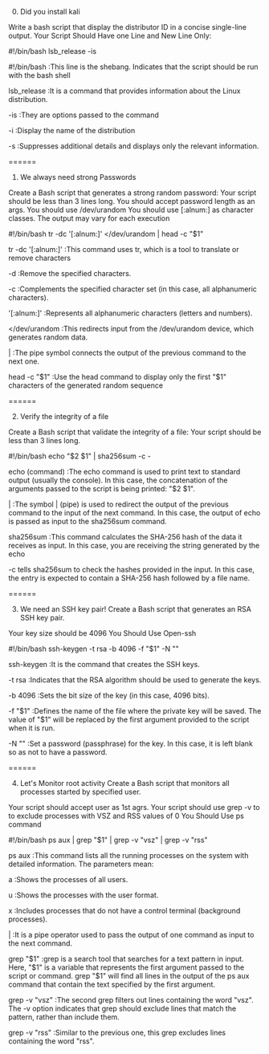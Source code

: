 0. Did you install kali 

Write a bash script that display the distributor ID in a concise single-line output.
Your Script Should Have one Line and New Line Only:

#!/bin/bash
lsb_release -is

#!/bin/bash 
:This line is the shebang. Indicates that the script should be run with the bash shell

lsb_release 
:It is a command that provides information about the Linux distribution.

-is 
:They are options passed to the command

-i 
:Display the name of the distribution

-s
:Suppresses additional details and displays only the relevant information.

======

1. We always need strong Passwords

Create a Bash script that generates a strong random password:
Your script should be less than 3 lines long.
You should accept password length as an args.
You should use /dev/urandom
You should use [:alnum:] as character classes.
The output may vary for each execution

#!/bin/bash
tr -dc '[:alnum:]' </dev/urandom | head -c "$1"

tr -dc '[:alnum:]'
:This command uses tr, which is a tool to translate or remove characters

-d 
:Remove the specified characters.

-c
:Complements the specified character set (in this case, all alphanumeric characters).

'[:alnum:]'
:Represents all alphanumeric characters (letters and numbers).


</dev/urandom
:This redirects input from the /dev/urandom device, which generates random data.

|
:The pipe symbol connects the output of the previous command to the next one.

head -c "$1"
:Use the head command to display only the first "$1" characters of the generated random sequence

======

2. Verify the integrity of a file

Create a Bash script that validate the integrity of a file:
Your script should be less than 3 lines long.

#!/bin/bash
echo "$2 $1" | sha256sum -c -

echo (command)
:The echo command is used to print text to standard output (usually the console). In this case, the concatenation of the arguments passed to the script is being printed: "$2 $1".

|
:The symbol | (pipe) is used to redirect the output of the previous command to the input of the next command. In this case, the output of echo is passed as input to the sha256sum command.

sha256sum
:This command calculates the SHA-256 hash of the data it receives as input. In this case, you are receiving the string generated by the echo

-c tells sha256sum to check the hashes provided in the input. In this case, the entry is expected to contain a SHA-256 hash followed by a file name.

======

3. We need an SSH key pair!
Create a Bash script that generates an RSA SSH key pair.

Your key size should be 4096
You Should Use Open-ssh

#!/bin/bash
ssh-keygen -t rsa -b 4096 -f "$1" -N ""

ssh-keygen
:It is the command that creates the SSH keys.

-t rsa
:Indicates that the RSA algorithm should be used to generate the keys.

-b 4096
:Sets the bit size of the key (in this case, 4096 bits).


-f "$1"
:Defines the name of the file where the private key will be saved. The value of "$1" will be replaced by the first argument provided to the script when it is run.

-N ""
:Set a password (passphrase) for the key. In this case, it is left blank so as not to have a password.

======

4. Let's Monitor root activity
Create a Bash script that monitors all processes started by specified user.

Your script should accept user as 1st agrs.
Your script should use grep -v to to exclude processes with VSZ and RSS values of 0
You Should Use ps command

#!/bin/bash
ps aux | grep "$1" | grep -v "vsz" | grep -v "rss"

ps aux
:This command lists all the running processes on the system with detailed information. The parameters mean:

a
:Shows the processes of all users.

u
:Shows the processes with the user format.

x
:Includes processes that do not have a control terminal (background processes).


|
:It is a pipe operator used to pass the output of one command as input to the next command.

grep "$1"
:grep is a search tool that searches for a text pattern in input. Here, "$1" is a variable that represents the first argument passed to the script or command. grep "$1" will find all lines in the output of the ps aux command that contain the text specified by the first argument.


grep -v "vsz"
:The second grep filters out lines containing the word "vsz". The -v option indicates that grep should exclude lines that match the pattern, rather than include them.

grep -v "rss"
:Similar to the previous one, this grep excludes lines containing the word "rss".


